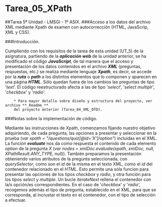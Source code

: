 # Tarea_05_XPath
##Tarea 5ª Unidad - LMSGI - 1º ASIX.
###Acceso a los datos del archivo XML mediante Xpath de examen con autocorrección (HTML, JavaScrip, XML y CSS).

###Introducción.

  Cumpliendo con los requisitos de la tarea de esta unidad (UT_5) de la asignatura, partiendo de la **_aplicación web_** de la unidad anterior, se ha modificado el código **_JavaScript_**, de tal manera que el acceso y presentación de los datos contenidos en el archivo **_XML_** (preguntas, respuestas, etc.) se realiza mediante lenguaje **_Xpath_**, es decir, se accede por la **_ruta_** o **_path_** a los distintos elementos que lo componen y aparecen en una página **_HTML_**.
  Sólo quedan fuera de los cambios las preguntas de tipo '_text_'. El código reestructurado afecta a las de tipo '_select_', '_select multiplr_', '_checkbox_' y '_radio_'.
  
        * Para mayor detalle sobre diseño y estructura del proyecto, ver archivo **_Readme_** 
        del proyecto anterior (Tarea_04_XML_DTD).

###Notas sobre la implementación de código.

   Mediante las instrucciones de Xpath, comenzamos fijando nuestro objetivo adquiriendo, de cada pregunta, las opciones a presentar y seleccionar en la prueba (_var xpath = "/questions/quiz[@id='X']/option"_) incluidas en el XML.
   La función **_evaluate_** nos da como respuesta el contenido de cada elemento _option_ de la pregunta _X_ (_var nodes = xmlDoc.evaluate(xpath, xmlDoc, null, XPathResult.ANY_TYPE, null)_).
   También preparamos la presentación obteniendo varios atributos de la pregunta seleccionada, con _querySelector_, como son el _id_ de la misma en el  texto XML, como el _id_ del contenedor relacionado en el _HTML_. Esto permite una sóla funcion para presentar las opciones de los tipos _checkbox_ y _radio_, y otra función para los tipos _select_ y _multiple_.
   Un bucle _iterateNext_ rellena el contenedor con la/s opción/es correspondientes.
   En el caso de '_checkbox_' y '_radio_', recogemos además el tipo de pregunta, establecido en el XML, para que se corresponda, al incrustar el texto en el contenedor, con el tipo de selección a efectuar.
